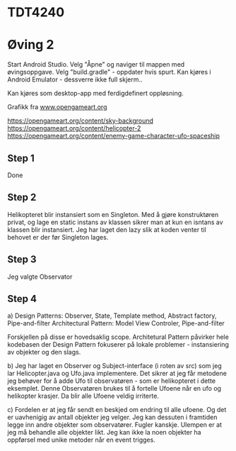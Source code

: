 # TDT4240

# Øving 2

Start Android Studio. Velg "Åpne" og naviger til mappen med øvingsoppgave. Velg "build.gradle" - oppdater hvis spurt.
Kan kjøres i Android Emulator - dessverre ikke full skjerm..

Kan kjøres som desktop-app med ferdigdefinert oppløsning.

Grafikk fra www.opengameart.org

https://opengameart.org/content/sky-background
https://opengameart.org/content/helicopter-2
https://opengameart.org/content/enemy-game-character-ufo-spaceship

## Step 1

Done

## Step 2

Helikopteret blir instansiert som en Singleton. Med å gjøre konstruktøren privat, og lage en static instans av klassen sikrer man at kun en isntans av klassen blir instansiert.
Jeg har laget den lazy slik at koden venter til behovet er der før Singleton lages.

## Step 3

Jeg valgte Observator

## Step 4

a)
Design Patterns: Observer, State, Template method, Abstract factory, Pipe-and-filter
Architectural Pattern: Model View Controler, Pipe-and-filter

Forskjellen på disse er hovedsaklig scope. Architetural Pattern påvirker hele kodebasen der Design Pattern fokuserer på lokale problemer - instansiering av objekter og den slags.

b)
Jeg har laget en Observer og Subject-interface (i roten av src) som jeg lar Helicopter.java og Ufo.java implementere. Det sikrer at jeg får metodene jeg behøver for å adde
Ufo til observatøren - som er helikopteret i dette eksemplet. Denne Observatøren brukes til å fortelle Ufoene når en ufo og helikopter krasjer. Da blir alle Ufoene veldig irriterte.

c)
Fordelen er at jeg får sendt en beskjed om endring til alle ufoene. Og det er uavhenigig av antall objekter jeg velger. Jeg kan dessuten i framtiden legge inn andre objekter som observatører. Fugler kanskje.
Ulempen er at jeg må behandle alle objekter likt. Jeg kan ikke la noen objekter ha oppførsel med unike metoder når en event trigges.
